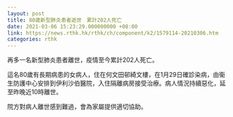 ```yaml
---
layout: post
title: 80歲新型肺炎患者逝世　累計202人死亡
date: 2021-03-06 15:23:29.000000000 +08:00
link: https://news.rthk.hk/rthk/ch/component/k2/1579114-20210306.htm
categories: rthk
---
```


再多一名新型肺炎患者離世，疫情至今累計202人死亡。

這名80歲有長期病患的女病人，住在何文田邨綺文樓，在1月29日確診染病，由衞生防護中心安排到伊利沙伯醫院，入住隔離病房接受治療。病人情況持續惡化，延至昨晚近10時離世。

院方對病人離世感到難過，會為家屬提供適切協助。
